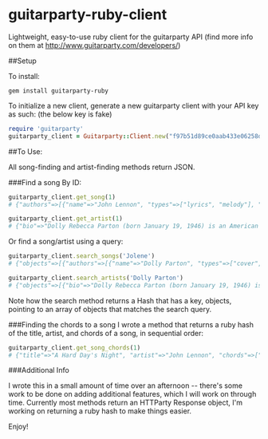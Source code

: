 # guitarparty-ruby-client

Lightweight, easy-to-use ruby client for the guitarparty API
(find more info on them at http://www.guitarparty.com/developers/)

##Setup

To install:

```
gem install guitarparty-ruby
```

To initialize a new client, generate a new guitarparty client with your API key as such:
(the below key is fake)

```ruby
require 'guitarparty'
guitarparty_client = Guitarparty::Client.new("f97b51d89ce0aab433e06258def19cbe20bf8bbc")
```

##To Use:

All song-finding and artist-finding methods return JSON.

###Find a song
By ID:
```ruby
guitarparty_client.get_song(1)
# {"authors"=>[{"name"=>"John Lennon", "types"=>["lyrics", "melody"], "uri"=>"/v2/artists/17/"}, {"name"=>"The Beatles", "types"=>["cover"], "uri"=>"/v2/artists/3/"}, ...

guitarparty_client.get_artist(1)
# {"bio"=>"Dolly Rebecca Parton (born January 19, 1946) is an American country singer, songwriter, composer, producer, entrepreneur, author and...
```
Or find a song/artist using a query:
```ruby
guitarparty_client.search_songs('Jolene')
# {"objects"=>[{"authors"=>[{"name"=>"Dolly Parton", "types"=>["cover", "melody", "lyrics"], "uri"=>"/v2/artists/1/"}],...

guitarparty_client.search_artists('Dolly Parton')
# {"objects"=>[{"bio"=>"Dolly Rebecca Parton (born January 19, 1946) is an American country singer, songwriter, composer, producer, entrepreneur, author and...
```

Note how the search method returns a Hash that has a key, objects, pointing to an array of objects that matches the search query.


###Finding the chords to a song
I wrote a method that returns a ruby hash of the title, artist, and chords of a song, in sequential order:
```ruby
guitarparty_client.get_song_chords(1)
# {"title"=>"A Hard Day's Night", "artist"=>"John Lennon", "chords"=>["G", "G", "F", "G", "G", "F", "G", "C", "D", "G", "G", "G", "G", "F", "G", "G", "F", "G", "C", "D", "G", "G", "G", "C", "D", "G", "G", "F", "G", "G", "F", "G", "C", "D", "G", "G", "C", "D", "G", "G", "G", "C", "D", "G", "G", "F", "G", "G", "F", "G", "C", "D", "G", "G", "G", "G"]}
```


###Additional Info

I wrote this in a small amount of time over an afternoon -- there's some work to be done on adding additional features, which I will work on through time. Currently most methods return an HTTParty Response object, I'm working on returning a ruby hash to make things easier.

Enjoy!




